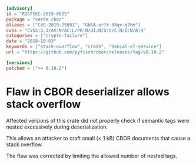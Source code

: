 ```toml
[advisory]
id = "RUSTSEC-2019-0025"
package = "serde_cbor"
aliases = ["CVE-2019-25001", "GHSA-xr7r-88qv-q7hm"]
cvss = "CVSS:3.1/AV:N/AC:L/PR:N/UI:N/S:U/C:N/I:N/A:H"
categories = ["crypto-failure"]
date = "2019-10-03"
keywords = ["stack-overflow", "crash", "denial-of-service"]
url = "https://github.com/pyfisch/cbor/releases/tag/v0.10.2"

[versions]
patched = [">= 0.10.2"]
```

# Flaw in CBOR deserializer allows stack overflow

Affected versions of this crate did not properly check if semantic tags were nested excessively during deserialization.

This allows an attacker to craft small (< 1 kB) CBOR documents that cause a stack overflow.
 
The flaw was corrected by limiting the allowed number of nested tags.
